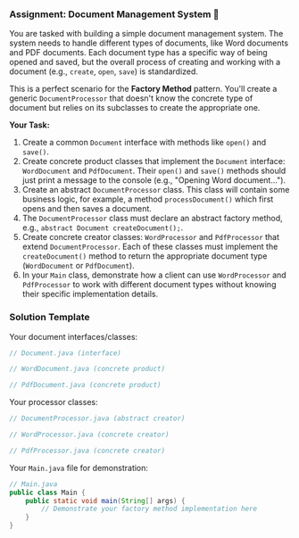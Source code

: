 ### Assignment: Document Management System 📄

You are tasked with building a simple document management system. The system needs to handle different types of documents, like Word documents and PDF documents. Each document type has a specific way of being opened and saved, but the overall process of creating and working with a document (e.g., `create`, `open`, `save`) is standardized.

This is a perfect scenario for the **Factory Method** pattern. You'll create a generic `DocumentProcessor` that doesn't know the concrete type of document but relies on its subclasses to create the appropriate one.

**Your Task:**

1.  Create a common `Document` interface with methods like `open()` and `save()`.
2.  Create concrete product classes that implement the `Document` interface: `WordDocument` and `PdfDocument`. Their `open()` and `save()` methods should just print a message to the console (e.g., "Opening Word document...").
3.  Create an abstract `DocumentProcessor` class. This class will contain some business logic, for example, a method `processDocument()` which first opens and then saves a document.
4.  The `DocumentProcessor` class must declare an abstract factory method, e.g., `abstract Document createDocument();`.
5.  Create concrete creator classes: `WordProcessor` and `PdfProcessor` that extend `DocumentProcessor`. Each of these classes must implement the `createDocument()` method to return the appropriate document type (`WordDocument` or `PdfDocument`).
6.  In your `Main` class, demonstrate how a client can use `WordProcessor` and `PdfProcessor` to work with different document types without knowing their specific implementation details.

### Solution Template

Your document interfaces/classes:

~~~java
// Document.java (interface)

// WordDocument.java (concrete product)

// PdfDocument.java (concrete product)
~~~

Your processor classes:

~~~java
// DocumentProcessor.java (abstract creator)

// WordProcessor.java (concrete creator)

// PdfProcessor.java (concrete creator)
~~~

Your `Main.java` file for demonstration:

~~~java
// Main.java
public class Main {
    public static void main(String[] args) {
        // Demonstrate your factory method implementation here
    }
}
~~~